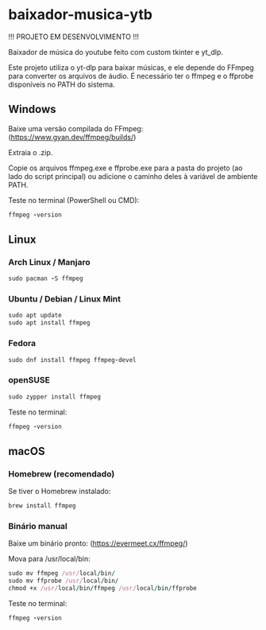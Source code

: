 # baixador-musica-ytb
!!! PROJETO EM DESENVOLVIMENTO !!!

 Baixador de música do youtube feito com custom tkinter e yt_dlp.

 Este projeto utiliza o yt-dlp
 para baixar músicas, e ele depende do FFmpeg
 para converter os arquivos de áudio.
É necessário ter o ffmpeg e o ffprobe disponíveis no PATH do sistema.

## Windows

Baixe uma versão compilada do FFmpeg:
 (https://www.gyan.dev/ffmpeg/builds/)

Extraia o .zip.

Copie os arquivos ffmpeg.exe e ffprobe.exe para a pasta do projeto (ao lado do script principal)
ou adicione o caminho deles à variável de ambiente PATH.

Teste no terminal (PowerShell ou CMD):

```ruby
ffmpeg -version
```

## Linux
### Arch Linux / Manjaro
```ruby
sudo pacman -S ffmpeg
```

### Ubuntu / Debian / Linux Mint
```ruby
sudo apt update
sudo apt install ffmpeg
```

### Fedora
```ruby
sudo dnf install ffmpeg ffmpeg-devel
```

### openSUSE
```ruby
sudo zypper install ffmpeg
```


Teste no terminal:

```ruby
ffmpeg -version
```

## macOS
### Homebrew (recomendado)

Se tiver o Homebrew instalado:

```ruby
brew install ffmpeg
```

### Binário manual

Baixe um binário pronto:
 (https://evermeet.cx/ffmpeg/)

Mova para /usr/local/bin:

```ruby
sudo mv ffmpeg /usr/local/bin/
sudo mv ffprobe /usr/local/bin/
chmod +x /usr/local/bin/ffmpeg /usr/local/bin/ffprobe
```


Teste no terminal:

```ruby
ffmpeg -version
```
